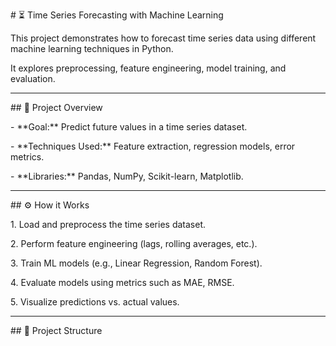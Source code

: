 \# ⏳ Time Series Forecasting with Machine Learning



This project demonstrates how to forecast time series data using different machine learning techniques in Python.  

It explores preprocessing, feature engineering, model training, and evaluation.



---



\## 📌 Project Overview

\- \*\*Goal:\*\* Predict future values in a time series dataset.

\- \*\*Techniques Used:\*\* Feature extraction, regression models, error metrics.

\- \*\*Libraries:\*\* Pandas, NumPy, Scikit-learn, Matplotlib.



---



\## ⚙️ How it Works

1\. Load and preprocess the time series dataset.

2\. Perform feature engineering (lags, rolling averages, etc.).

3\. Train ML models (e.g., Linear Regression, Random Forest).

4\. Evaluate models using metrics such as MAE, RMSE.

5\. Visualize predictions vs. actual values.



---



\## 📂 Project Structure



